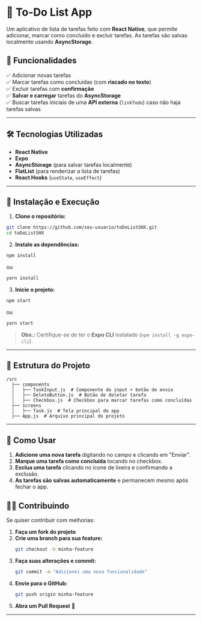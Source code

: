 # 📌 To-Do List App

Um aplicativo de lista de tarefas feito com **React Native**, que permite adicionar, marcar como concluído e excluir tarefas. As tarefas são salvas localmente usando **AsyncStorage**.

## 🎯 Funcionalidades

✅ Adicionar novas tarefas  
✅ Marcar tarefas como concluídas (com **riscado no texto**)  
✅ Excluir tarefas com **confirmação**  
✅ **Salvar e carregar** tarefas do **AsyncStorage**  
✅ Buscar tarefas iniciais de uma **API externa** (`linkTodo`) caso não haja tarefas salvas  

---

## 🛠 Tecnologias Utilizadas

- **React Native**  
- **Expo**  
- **AsyncStorage** (para salvar tarefas localmente)  
- **FlatList** (para renderizar a lista de tarefas)  
- **React Hooks** (`useState`, `useEffect`)  

---

## 🚀 Instalação e Execução

1. **Clone o repositório:**  
```sh
git clone https://github.com/seu-usuario/toDoListSHX.git
cd toDoListSHX
```

2. **Instale as dependências:**  
```sh
npm install
```
ou  
```sh
yarn install
```

3. **Inicie o projeto:**  
```sh
npm start
```
ou  
```sh
yarn start
```

> **Obs.:** Certifique-se de ter o **Expo CLI** instalado (`npm install -g expo-cli`).  

---

## 📂 Estrutura do Projeto

```
/src
  ├── components
  │   ├── TaskInput.js  # Componente do input + botão de envio
  │   ├── DeleteButton.js  # Botão de deletar tarefa
  │   ├── Checkbox.js  # Checkbox para marcar tarefas como concluídas
  ├── screens
  │   ├── Task.js  # Tela principal do app
  ├── App.js  # Arquivo principal do projeto

```
---

## 📝 Como Usar

1. **Adicione uma nova tarefa** digitando no campo e clicando em "Enviar".  
2. **Marque uma tarefa como concluída** tocando no checkbox.  
3. **Exclua uma tarefa** clicando no ícone de lixeira e confirmando a exclusão.  
4. **As tarefas são salvas automaticamente** e permanecem mesmo após fechar o app.  



## 👨‍💻 Contribuindo

Se quiser contribuir com melhorias:  

1. **Faça um fork do projeto**  
2. **Crie uma branch para sua feature:**  
   ```sh
   git checkout -b minha-feature
   ```
3. **Faça suas alterações e commit:**  
   ```sh
   git commit -m "Adicionei uma nova funcionalidade"
   ```
4. **Envie para o GitHub:**  
   ```sh
   git push origin minha-feature
   ```
5. **Abra um Pull Request** 🎉  

---
